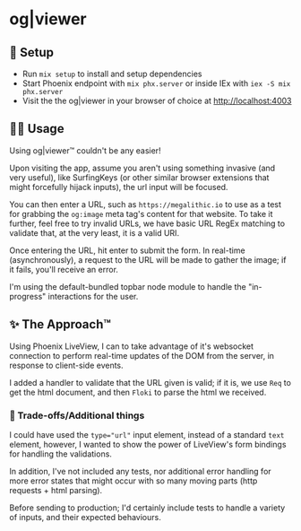 # og|viewer

## 🚀 Setup

- Run `mix setup` to install and setup dependencies
- Start Phoenix endpoint with `mix phx.server` or inside IEx with `iex -S mix phx.server`
- Visit the the og|viewer in your browser of choice at <http://localhost:4003>

## 🧑‍💻 Usage

Using og|viewer™ couldn't be any easier!

Upon visiting the app, assume you aren't using something invasive (and very useful), like SurfingKeys (or other similar browser extensions that might forcefully hijack inputs), the url input will be focused.

You can then enter a URL, such as `https://megalithic.io` to use as a test for grabbing the `og:image` meta tag's content for that website. To take it further, feel free to try invalid URLs, we have basic URL RegEx matching to validate that, at the very least, it is a valid URI.

Once entering the URL, hit enter to submit the form. In real-time (asynchronously), a request to the URL will be made to gather the image; if it fails, you'll receive an error.

I'm using the default-bundled topbar node module to handle the "in-progress" interactions for the user.

## ✨ The Approach™

Using Phoenix LiveView, I can to take advantage of it's websocket connection to perform real-time updates of the DOM from the server, in response to client-side events.

I added a handler to validate that the URL given is valid; if it is, we use `Req` to get the html document, and then `Floki` to parse the html we received.

### 🐉 Trade-offs/Additional things

I could have used the `type="url"` input element, instead of a standard `text` element, however, I wanted to show the power of LiveView's form bindings for handling the validations.

In addition, I've not included any tests, nor additional error handling for more error states that might occur with so many moving parts (http requests + html parsing).

Before sending to production; I'd certainly include tests to handle a variety of inputs, and their expected behaviours.
